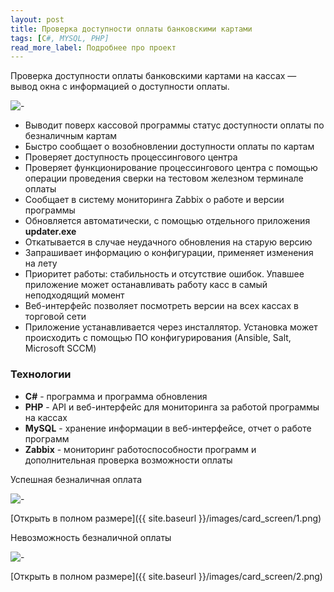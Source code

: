 ```yaml
---
layout: post
title: Проверка доступности оплаты банковскими картами
tags: [C#, MYSQL, PHP]
read_more_label: Подробнее про проект
---
```


Проверка доступности оплаты банковскими картами на кассах — вывод окна с информацией о доступности оплаты.

<img style="margin: auto;display: block;" src="{{ site.baseurl }}/images/card_screen/1.png" alt="-">

<!--more-->

- Выводит поверх кассовой программы статус доступности оплаты по безналичным картам
- Быстро сообщает о возобновлении доступности оплаты по картам
- Проверяет доступность процессингового центра
- Проверяет функционирование процессингового центра с помощью операции проведения сверки на тестовом железном терминале оплаты
- Сообщает в систему мониторинга Zabbix о работе и версии программы
- Обновляется автоматически, с помощью отдельного приложения **updater.exe**
- Откатывается в случае неудачного обновления на старую версию
- Запрашивает информацию о конфигурации, применяет изменения на лету
- Приоритет работы: стабильность и отсутствие ошибок. Упавшее приложение может останавливать работу касс в самый неподходящий момент
- Веб-интерфейс позволяет посмотреть версии на всех кассах в торговой сети
- Приложение устанавливается через инсталлятор. Установка может происходить с помощью ПО конфигурирования (Ansible, Salt, Microsoft SCCM)

### Технологии
- **C#** - программа и программа обновления
- **PHP** - API и веб-интерфейс для мониторинга за работой программы на кассах
- **MySQL** - хранение информации в веб-интерфейсе, отчет о работе программ
- **Zabbix** - мониторинг работоспособности программ и дополнительная проверка возможности оплаты

Успешная безналичная оплата

<img style="margin: auto;display: block;" src="{{ site.baseurl }}/images/card_screen/1.png" alt="-">

[Открыть в полном размере]({{ site.baseurl }}/images/card_screen/1.png)

Невозможность безналичной оплаты

<img style="margin: auto;display: block;" src="{{ site.baseurl }}/images/card_screen/2.png" alt="-">

[Открыть в полном размере]({{ site.baseurl }}/images/card_screen/2.png)
